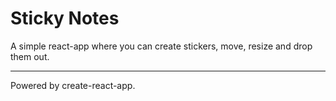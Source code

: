 # Sticky Notes

A simple react-app where you can create stickers, move, resize and drop them out.

---

Powered by create-react-app.